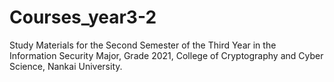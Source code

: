 # Courses_year3-2

Study Materials for the Second Semester of the Third Year in the Information Security Major, Grade 2021, College of Cryptography and Cyber Science, Nankai University.

